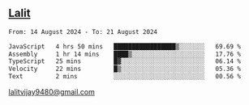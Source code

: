 ## [Lalit](https://lalit.sh)

<!--START_SECTION:waka-->

```txt
From: 14 August 2024 - To: 21 August 2024

JavaScript   4 hrs 50 mins   █████████████████▒░░░░░░░   69.69 %
Assembly     1 hr 14 mins    ████▒░░░░░░░░░░░░░░░░░░░░   17.76 %
TypeScript   25 mins         █▓░░░░░░░░░░░░░░░░░░░░░░░   06.14 %
Velocity     22 mins         █▒░░░░░░░░░░░░░░░░░░░░░░░   05.36 %
Text         2 mins          ░░░░░░░░░░░░░░░░░░░░░░░░░   00.56 %
```

<!--END_SECTION:waka-->

lalitvijay9480@gmail.com
